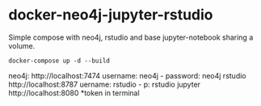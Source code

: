 # docker-neo4j-jupyter-rstudio

Simple compose with neo4j, rstudio and base jupyter-notebook sharing a volume.

`
docker-compose up -d --build
`

neo4j: http://localhost:7474  username: neo4j - password: neo4j
rstudio http://localhost:8787 uername: rstudio - p: rstudio
jupyter http://localhost:8080 *token in terminal



